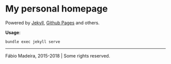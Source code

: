 # My personal homepage

Powered by [Jekyll](http://jekyllrb.com/), [Github Pages](https://pages.github.com/) and others.


**Usage**:
```
bundle exec jekyll serve
```

--------
Fábio Madeira, 2015-2018 | Some rights reserved.
